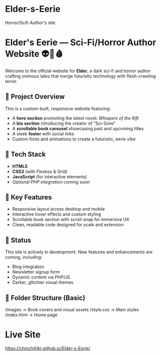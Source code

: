 # Elder-s-Eerie
Horror/Scifi Author's site
# Elder's Eerie — Sci-Fi/Horror Author Website 👽🧠🩸

Welcome to the official website for **Elder**, a dark sci-fi and horror author crafting ominous tales that merge futuristic technology with flesh-crawling terror.

## 🚀 Project Overview

This is a custom-built, responsive website featuring:

- A **hero section** promoting the latest novel: *Whispers of the Rift*  
- A **bio section** introducing the creator of "Sci-Gore"  
- A **scrollable book carousel** showcasing past and upcoming titles  
- A sleek **footer** with social links  
- Custom fonts and animations to create a futuristic, eerie vibe

## 🔧 Tech Stack

- **HTML5**
- **CSS3** (with Flexbox & Grid)
- **JavaScript** (for interactive elements)
- *Optional PHP integration coming soon*

## 📸 Key Features

- Responsive layout across desktop and mobile  
- Interactive hover effects and custom styling  
- Scrollable book section with scroll-snap for immersive UX  
- Clean, readable code designed for scale and extension  

## 🧪 Status

This site is actively in development. New features and enhancements are coming, including:

- Blog integration  
- Newsletter signup form  
- Dynamic content via PHP/JS  
- Darker, glitchier visual themes  

## 📂 Folder Structure (Basic)
/images → Book covers and visual assets
/style.css → Main styles
/index.html → Home page

# Live Site
https://chinchill4n.github.io/Elder-s-Eerie/
